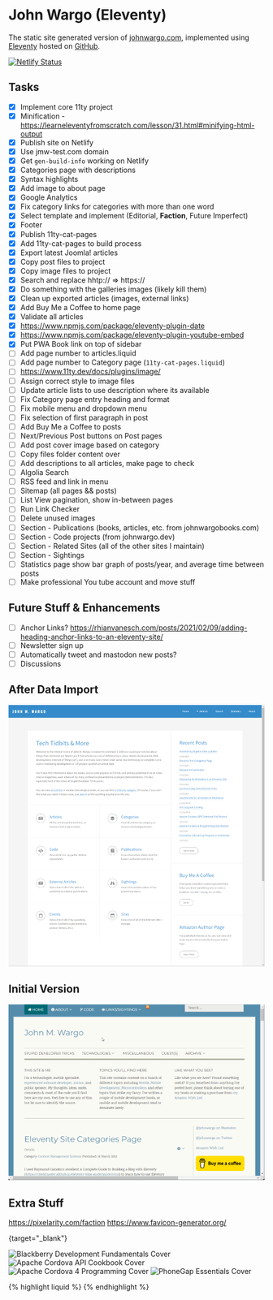 # John Wargo (Eleventy)

The static site generated version of [johnwargo.com](https://johnwargo.com), implemented using [Eleventy](https://www.11ty.dev/) hosted on [GitHub](https://github.com/johnwargo/johnwargo-static-11ty).

[![Netlify Status](https://api.netlify.com/api/v1/badges/9c776198-312a-450e-a329-fbb33e7afa79/deploy-status)](https://app.netlify.com/sites/johnwargo/deploys)

## Tasks

* [x] Implement core 11ty project
* [x] Minification - https://learneleventyfromscratch.com/lesson/31.html#minifying-html-output
* [x] Publish site on Netlify
* [x] Use jmw-test.com domain
* [x] Get `gen-build-info` working on Netlify
* [x] Categories page with descriptions
* [x] Syntax highlights
* [x] Add image to about page
* [x] Google Analytics
* [x] Fix category links for categories with more than one word
* [x] Select template and implement (Editorial, **Faction**, Future Imperfect)
* [x] Footer
* [x] Publish 11ty-cat-pages
* [x] Add 11ty-cat-pages to build process
* [x] Export latest Joomla! articles
* [x] Copy post files to project
* [x] Copy image files to project
* [x] Search and replace hhtp:// => https://
* [x] Do something with the galleries images (likely kill them)
* [x] Clean up exported articles (images, external links)
* [x] Add Buy Me a Coffee to home page
* [x] Validate all articles
* [x] https://www.npmjs.com/package/eleventy-plugin-date
* [x] https://www.npmjs.com/package/eleventy-plugin-youtube-embed
* [x] Put PWA Book link on top of sidebar
* [ ] Add page number to articles.liquid
* [ ] Add page number to Category page (`11ty-cat-pages.liquid`)
* [ ] https://www.11ty.dev/docs/plugins/image/
* [ ] Assign correct style to image files
* [ ] Update article lists to use description where its available
* [ ] Fix Category page entry heading and format
* [ ] Fix mobile menu and dropdown menu
* [ ] Fix selection of first paragraph in post
* [ ] Add Buy Me a Coffee to posts
* [ ] Next/Previous Post buttons on Post pages
* [ ] Add post cover image based on category
* [ ] Copy files folder content over
* [ ] Add descriptions to all articles, make page to check
* [ ] Algolia Search
* [ ] RSS feed and link in menu
* [ ] Sitemap (all pages && posts)
* [ ] List View pagination, show in-between pages
* [ ] Run Link Checker
* [ ] Delete unused images
* [ ] Section - Publications (books, articles, etc. from johnwargobooks.com)
* [ ] Section - Code projects (from johnwargo.dev)
* [ ] Section - Related Sites (all of the other sites I maintain)
* [ ] Section - Sightings
* [ ] Statistics page show bar graph of posts/year, and average time between posts
* [ ] Make professional You tube account and move stuff

## Future Stuff & Enhancements 

* [ ] Anchor Links? https://rhianvanesch.com/posts/2021/02/09/adding-heading-anchor-links-to-an-eleventy-site/
* [ ] Newsletter sign up
* [ ] Automatically tweet and mastodon new posts?
* [ ] Discussions

## After Data Import

![Home Page 20230415](images/image-02.png)

## Initial Version

![Home Page](images/image-01.png)

## Extra Stuff

https://pixelarity.com/faction
https://www.favicon-generator.org/

{target="_blank"}

![Blackberry Development Fundamentals Cover](/images/covers/bbdf-cover-160.png)
![Apache Cordova API Cookbook Cover](/images/covers/acac-cover-160.png)
![Apache Cordova 4 Programming Cover](/images/covers/ac4p-cover-160.png)
![PhoneGap Essentials Cover](/images/covers/phonegap-essentials-cover-160.png)

{% highlight liquid %}
{% endhighlight %}